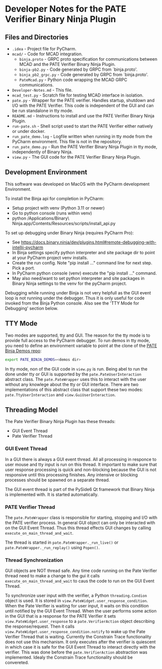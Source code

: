 # Developer Notes for the PATE Verifier Binary Ninja Plugin


## Files and Directories

- `.idea` - Project file for PyCharm.
- `mcad/` - Code for MCAD integration.
  - `binja.proto` - GRPC proto specification for communications between MCAD and the PATE Verifier Binary Ninja Plugin.
  - `binja-pb2.py` - Code generated by GRPC from `binja.proto'.
  - `binja_pb2_grpc.py` - Code generated by GRPC from `binja.proto'.
  - `PateMcad.py` - Python code wrapping the MCAD GRPC communications.
- `Developer-Notes.md` - This file.
- `mcad_test.py` - Scratch file for testing MCAD interface in isolation.
- `pate.py` - Wrapper for the PATE verifier. Handles startup, shutdown and I/O with the PATE Verifier. This code is independent of the GUI and can be run standalone in tty mode.
- `README.md` - Instructions to install and use the PATE Verifier Binary Ninja Plugin.
- `run-pate.sh` - Shell script used to start the PATE Verifier either natively or under docker.
- `run_pate_demo.log` - Logfile written when running in tty mode from the PyCharm environment. This file is not in the repository.
- `run_pate_demo.py` - Run the PATE Verifier Binary Ninja Plugin in tty mode, independently of Binary Ninja.
- `view.py` - The GUI code for the PATE Verifier Binary Ninja Plugin.
  

## Development Environment

This software was developed on MacOS with the PyCharm development Environment.

To install the Binja api for completion in PyCharm:

- Setup project with venv (Python 3.11 or newer)
- Go to python console (runs within venv)
- python /Applications/Binary\ Ninja.app/Contents/Resources/scripts/install_api.py 

To set up debugging under Binary Ninja (requires PyCharm Pro):

- See https://docs.binary.ninja/dev/plugins.html#remote-debugging-with-intellij-pycharm
- In Binja settings specify python interpreter and site package dir to point at your PyCharm project venv installs.
- Create the run config. Note "pip install ..." command line for next step. Pick a port.
- In PyCharm python console (venv) execute the "pip install ..." command.
- May also need/want to set python interpreter and site packages in Binary Ninja settings to the venv for the pyCharm project.

Debugging while running under Binja is not very helpfull as the GUI event loop is not running under the debugger. Thus it is only useful for code invoked from the Binja Python console. Also see the 'TTY Mode for Debugging' section below. 


## TTY Mode

Two modes are supported, tty and GUI. The reason for the tty mode is to provide full access to the PyCharm debugger. To run demos in tty mode, you need to define an environment variable to point at the clone of the [PATE Binja Demos repo](https://gitlab-ext.galois.com/pate/pate-binja-demos):

```bash
export PATE_BINJA_DEMOS=<demos dir>
```

In tty mode, non of the GUI code in `view.py` is run. Being abel to run the done under tty or GUI is supported by the `pate.PateUserInteraction` abstract class. The `pate.PateWrapper` uses this to interact with the user without any knowlege about the tty or GUI interface. There are two implementations of this abstract class that support these two modes: `pate.TtyUserInteraction` and `view.GuiUserInteraction`.

## Threading Model

The Pate Verifier Binary Ninja Plugin has these threads:

- GUI Event Thread
- Pate Verifier Thread

### GUI Event Thread

In a GUI there is always a GUI event thread. All all processing in responce to user mouse and tty input is run on this thread. It important to make sure that user response processing is quick and non-blocking because the GUI is not responsive until this processing finishes. Any intensive or blocking processes should be spawned on a separate thread.

The GUI event thread is part of the PySide6 Qt framework that Binary Ninja is implemented with. It is started automatically.

### PATE Verifier Thread

The `pate.PateWrapper` class is responsible for starting, stopping and I/O with the PATE verifier process. In general GUI object can only be interacted with on the GUI Event Thread. Thus this thread effects GUI changes by calling `execute_on_main_thread_and_wait`.

The thread is started in `pate.PateWrapper._run_live()` or `pate.PateWrapper._run_replay()` using `Popen()`.

### Thread Synchronization

GUI objects are NOT thread safe. Any time code running on the Pate Verifier thread need to make a change to the gui it calls `execute_on_main_thread_and_wait` to caus the code to run on the GUI Event Thread.

To synchronize user input with the verifier, a Python `threading.Condion` object is used. It is stored in `view.PateWidget.user_response_condition`. When the Pate Verifier is waiting for user input, it waits on this condition until notified by the GUI Event Thread. When the user performs some action in the GUI that is a response for the PATE Verifier it sets `view.PateWidget.user_response` to a `pate.VerifierAction` object describing the response/request. Then it calls `view.PateWidget.user_response_condition.notify` to wake up the Pate Verifier Thread that is waiting. Currently the Constrain Trace functionality does not use this mechanism. It only executes after the verifier is quiescent in which case it is safe for the GUI Event Thread to interact directly with the verifier. This was done before the `pate.VerifierAction` abstraction was implemented. Idealy the Constrain Trace functionality should be convereted.
